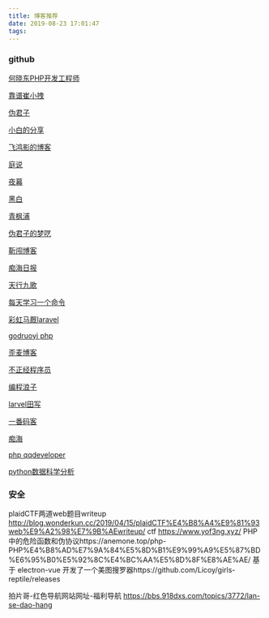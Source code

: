 ```yaml
---
title: 博客推荐
date: 2019-08-23 17:01:47
tags:
---
```


### github

[何晓东PHP开发工程师](https://alpha2016.github.io/about/)

[靠谱崔小拽](http://cuihuan.net/)

[伪君子](https://lbjheiheihei.xyz/about.html)

[小白的分享](https://www.yoby123.cn/)

[飞鸿影的博客](https://www.cnblogs.com/52fhy/)

   [庭说](https://tingtalk.me/) 

[夜幕](https://blog.nightteam.cn/)

[黑白](http://blog.xiayf.cn/archives.html)

[青枫浦](https://post.zz173.com/detail/hfu17Yn_YpMY9TlVNTqv8w.html)

[伪君子的梦呓](https://lbjheiheihei.xyz/archives.html)

[靳闯博客](https://me.jinchuang.org/archives/301.html)

[痴海日报](https://93nv.com/archives/category/%E7%BC%96%E7%A8%8B%E5%B7%A5%E5%85%B7)

[天行九歌](http://www.golang365.com/#/)

[每天学习一个命令](http://einverne.github.io/post/2019/01/html-to-pdf.html)


[彩虹马厩laravel](https://haoruijie.art/archives/page/3/)

[godruoyi php](https://godruoyi.com/posts/About-godruoyi)

[歪麦博客](https://www.awaimai.com/about)

[不正经程序员](https://hoxis.github.io/archives/)

[编程浪子](http://www.54php.cn/default/about)

[larvel田写](https://tianyong90.com/)

[一番码客 ](http://efonfighting.imwork.net/)

[痴海](https://93nv.com/)


[php qqdeveloper](https://www.qqdeveloper.com/about/)

[python数据科学分析](https://oicebot.github.io/titles)
### 安全

plaidCTF两道web题目writeup http://blog.wonderkun.cc/2019/04/15/plaidCTF%E4%B8%A4%E9%81%93web%E9%A2%98%E7%9B%AEwriteup/
ctf https://www.yof3ng.xyz/
PHP中的危险函数和伪协议https://anemone.top/php-PHP%E4%B8%AD%E7%9A%84%E5%8D%B1%E9%99%A9%E5%87%BD%E6%95%B0%E5%92%8C%E4%BC%AA%E5%8D%8F%E8%AE%AE/
基于 electron-vue 开发了一个美图搜罗器https://github.com/Licoy/girls-reptile/releases

拍片哥-红色导航网站网址-福利导航 https://bbs.918dxs.com/topics/3772/lan-se-dao-hang



